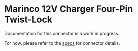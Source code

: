# Marinco 12V Charger Four-Pin Twist-Lock
Documentation for this connector is a work in progress.

For now, please refer to the [specs](specs.yaml) for connector details.

